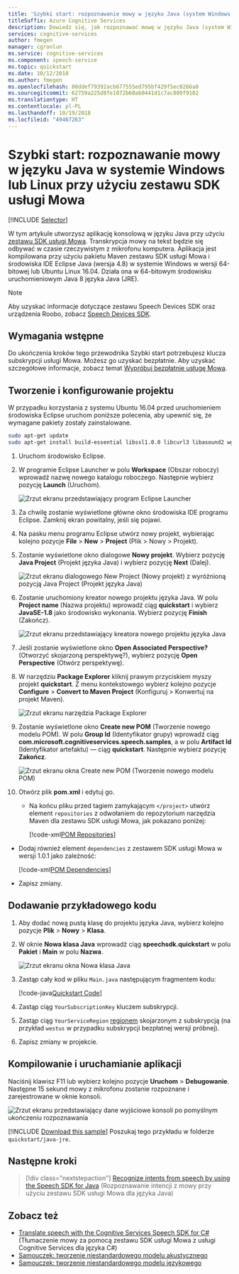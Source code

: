 ```yaml
---
title: 'Szybki start: rozpoznawanie mowy w języku Java (system Windows lub Linux)'
titleSuffix: Azure Cognitive Services
description: Dowiedz się, jak rozpoznawać mowę w języku Java (system Windows lub Linux)
services: cognitive-services
author: fmegen
manager: cgronlun
ms.service: cognitive-services
ms.component: speech-service
ms.topic: quickstart
ms.date: 10/12/2018
ms.author: fmegen
ms.openlocfilehash: 80ddef79392acb677555ed795bf429f5ec0266a0
ms.sourcegitcommit: 62759a225d8fe1872b60ab0441d1c7ac809f9102
ms.translationtype: HT
ms.contentlocale: pl-PL
ms.lasthandoff: 10/19/2018
ms.locfileid: "49467263"
---
```

# <a name="quickstart-recognize-speech-in-java-on-windows-or-linux-by-using-the-speech-service-sdk"></a>Szybki start: rozpoznawanie mowy w języku Java w systemie Windows lub Linux przy użyciu zestawu SDK usługi Mowa

[!INCLUDE [Selector](../../../includes/cognitive-services-speech-service-quickstart-selector.md)]

W tym artykule utworzysz aplikację konsolową w języku Java przy użyciu [zestawu SDK usługi Mowa](speech-sdk.md). Transkrypcja mowy na tekst będzie się odbywać w czasie rzeczywistym z mikrofonu komputera. Aplikacja jest kompilowana przy użyciu pakietu Maven zestawu SDK usługi Mowa i środowiska IDE Eclipse Java (wersja 4.8) w systemie Windows w wersji 64-bitowej lub Ubuntu Linux 16.04. Działa ona w 64-bitowym środowisku uruchomieniowym Java 8 języka Java (JRE).

> [!NOTE]
> Aby uzyskać informacje dotyczące zestawu Speech Devices SDK oraz urządzenia Roobo, zobacz [Speech Devices SDK](speech-devices-sdk.md).

## <a name="prerequisites"></a>Wymagania wstępne

Do ukończenia kroków tego przewodnika Szybki start potrzebujesz klucza subskrypcji usługi Mowa. Możesz go uzyskać bezpłatnie. Aby uzyskać szczegółowe informacje, zobacz temat [Wypróbuj bezpłatnie usługę Mowa](get-started.md).


## <a name="create-and-configure-project"></a>Tworzenie i konfigurowanie projektu

W przypadku korzystania z systemu Ubuntu 16.04 przed uruchomieniem środowiska Eclipse uruchom poniższe polecenia, aby upewnić się, że wymagane pakiety zostały zainstalowane.

  ```sh
  sudo apt-get update
  sudo apt-get install build-essential libssl1.0.0 libcurl3 libasound2 wget
  ```

1. Uruchom środowisko Eclipse.

1. W programie Eclipse Launcher w polu **Workspace** (Obszar roboczy) wprowadź nazwę nowego katalogu roboczego. Następnie wybierz pozycję **Launch** (Uruchom).

   ![Zrzut ekranu przedstawiający program Eclipse Launcher](media/sdk/qs-java-jre-01-create-new-eclipse-workspace.png)

1. Za chwilę zostanie wyświetlone główne okno środowiska IDE programu Eclipse. Zamknij ekran powitalny, jeśli się pojawi.

1. Na pasku menu programu Eclipse utwórz nowy projekt, wybierając kolejno pozycje **File** > **New** > **Project** (Plik > Nowy > Projekt).

1. Zostanie wyświetlone okno dialogowe **Nowy projekt**. Wybierz pozycję **Java Project** (Projekt języka Java) i wybierz pozycję **Next** (Dalej).

   ![Zrzut ekranu dialogowego New Project (Nowy projekt) z wyróżnioną pozycją Java Project (Projekt języka Java)](media/sdk/qs-java-jre-02-select-wizard.png)

1. Zostanie uruchomiony kreator nowego projektu języka Java. W polu **Project name** (Nazwa projektu) wprowadź ciąg **quickstart** i wybierz **JavaSE-1.8** jako środowisko wykonania. Wybierz pozycję **Finish** (Zakończ).

   ![Zrzut ekranu przedstawiający kreatora nowego projektu języka Java](media/sdk/qs-java-jre-03-create-java-project.png)

1. Jeśli zostanie wyświetlone okno **Open Associated Perspective?** (Otworzyć skojarzoną perspektywę?), wybierz pozycję **Open Perspective** (Otwórz perspektywę).

1. W narzędziu **Package Explorer** kliknij prawym przyciskiem myszy projekt **quickstart**. Z menu kontekstowego wybierz kolejno pozycje **Configure** > **Convert to Maven Project** (Konfiguruj > Konwertuj na projekt Maven).

   ![Zrzut ekranu narzędzia Package Explorer](media/sdk/qs-java-jre-04-convert-to-maven-project.png)

1. Zostanie wyświetlone okno **Create new POM** (Tworzenie nowego modelu POM). W polu **Group Id** (Identyfikator grupy) wprowadź ciąg **com.microsoft.cognitiveservices.speech.samples**, a w polu **Artifact Id** (Identyfikator artefaktu) — ciąg **quickstart**. Następnie wybierz pozycję **Zakończ**.

   ![Zrzut ekranu okna Create new POM (Tworzenie nowego modelu POM)](media/sdk/qs-java-jre-05-configure-maven-pom.png)

1. Otwórz plik **pom.xml** i edytuj go.

   * Na końcu pliku przed tagiem zamykającym `</project>` utwórz element `repositories` z odwołaniem do repozytorium narzędzia Maven dla zestawu SDK usługi Mowa, jak pokazano poniżej:

     [!code-xml[POM Repositories](~/samples-cognitive-services-speech-sdk/quickstart/java-jre/pom.xml#repositories)]

  * Dodaj również element `dependencies` z zestawem SDK usługi Mowa w wersji 1.0.1 jako zależność:

     [!code-xml[POM Dependencies](~/samples-cognitive-services-speech-sdk/quickstart/java-jre/pom.xml#dependencies)]

   * Zapisz zmiany.

## <a name="add-sample-code"></a>Dodawanie przykładowego kodu

1. Aby dodać nową pustą klasę do projektu języka Java, wybierz kolejno pozycje **Plik** > **Nowy** > **Klasa**.

1. W oknie **Nowa klasa Java** wprowadź ciąg **speechsdk.quickstart** w polu **Pakiet** i **Main** w polu **Nazwa**.

   ![Zrzut ekranu okna Nowa klasa Java](media/sdk/qs-java-jre-06-create-main-java.png)

1. Zastąp cały kod w pliku `Main.java` następującym fragmentem kodu:

   [!code-java[Quickstart Code](~/samples-cognitive-services-speech-sdk/quickstart/java-jre/src/speechsdk/quickstart/Main.java#code)]

1. Zastąp ciąg `YourSubscriptionKey` kluczem subskrypcji.

1. Zastąp ciąg `YourServiceRegion` [regionem](regions.md) skojarzonym z subskrypcją (na przykład `westus` w przypadku subskrypcji bezpłatnej wersji próbnej).

1. Zapisz zmiany w projekcie.

## <a name="build-and-run-the-app"></a>Kompilowanie i uruchamianie aplikacji

Naciśnij klawisz F11 lub wybierz kolejno pozycje **Uruchom** > **Debugowanie**.
Następne 15 sekund mowy z mikrofonu zostanie rozpoznane i zarejestrowane w oknie konsoli.

![Zrzut ekranu przedstawiający dane wyjściowe konsoli po pomyślnym ukończeniu rozpoznawania](media/sdk/qs-java-jre-07-console-output.png)

[!INCLUDE [Download this sample](../../../includes/cognitive-services-speech-service-speech-sdk-sample-download-h2.md)]
Poszukaj tego przykładu w folderze `quickstart/java-jre`.

## <a name="next-steps"></a>Następne kroki

> [!div class="nextstepaction"]
> [Recognize intents from speech by using the Speech SDK for Java](how-to-recognize-intents-from-speech-java.md) (Rozpoznawanie intencji z mowy przy użyciu zestawu SDK usługi Mowa dla języka Java)

## <a name="see-also"></a>Zobacz też

- [Translate speech with the Cognitive Services Speech SDK for C#](how-to-translate-speech-csharp.md) (Tłumaczenie mowy za pomocą zestawu SDK usługi Mowa z usługi Cognitive Services dla języka C#)
- [Samouczek: tworzenie niestandardowego modelu akustycznego](how-to-customize-acoustic-models.md)
- [Samouczek: tworzenie niestandardowego modelu językowego](how-to-customize-language-model.md)
